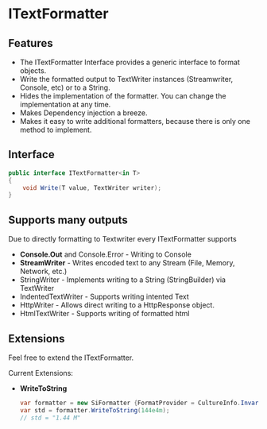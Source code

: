 # ITextFormatter

## Features

* The ITextFormatter Interface provides a generic interface to format objects.
* Write the formatted output to TextWriter instances (Streamwriter, Console, etc) or to a String.
* Hides the implementation of the formatter. You can change the implementation at any time.
* Makes Dependency injection a breeze.
* Makes it easy to write additional formatters, because there is only one method to implement.

## Interface

```c#
public interface ITextFormatter<in T>
{
	void Write(T value, TextWriter writer);
}
```

## Supports many outputs

Due to directly formatting to Textwriter every ITextFormatter supports

* **Console.Out** and Console.Error - Writing to Console
* **StreamWriter** - Writes encoded text to any Stream (File, Memory, Network, etc.)
* StringWriter - Implements writing to a String (StringBuilder) via TextWriter
* IndentedTextWriter - Supports writing intented Text
* HttpWriter - Allows direct writing to a HttpResponse object.
* HtmlTextWriter - Supports writing of formatted html

## Extensions

Feel free to extend the ITextFormatter.

Current Extensions:

* **WriteToString**

  ```C#
  var formatter = new SiFormatter {FormatProvider = CultureInfo.InvariantCulture};
  var std = formatter.WriteToString(144e4m);
  // std = "1.44 M"
  ```

  



